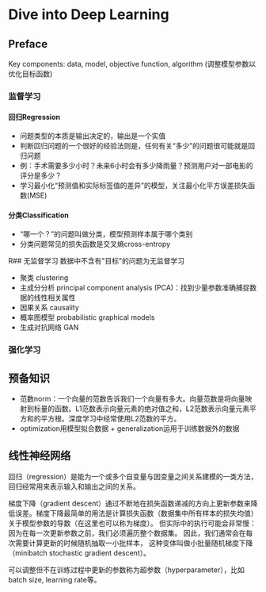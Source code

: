 # Dive into Deep Learning

## Preface
Key components: data, model, objective function, algorithm (调整模型参数以优化目标函数)

### 监督学习
#### 回归Regression
- 问题类型的本质是输出决定的，输出是一个实值
- 判断回归问题的一个很好的经验法则是，任何有关“多少”的问题很可能就是回归问题
- 例：手术需要多少小时？未来6小时会有多少降雨量？预测用户对一部电影的评分是多少？
- 学习最小化“预测值和实际标签值的差异”的模型，关注最小化平方误差损失函数(MSE)

#### 分类Classification
- “哪一个？”的问题叫做分类，模型预测样本属于哪个类别
- 分类问题常见的损失函数是交叉熵cross-entropy

R## 无监督学习
数据中不含有"目标"的问题为无监督学习
- 聚类 clustering
- 主成分分析 principal component analysis
    (PCA)：找到少量参数准确捕捉数据的线性相关属性
- 因果关系 causality
- 概率图模型 probabilistic graphical models
- 生成对抗网络 GAN

### 强化学习

## 预备知识
- 范数norm：一个向量的范数告诉我们一个向量有多大。向量范数是将向量映射到标量的函数。L1范数表示向量元素的绝对值之和，L2范数表示向量元素平方和的平方根。深度学习中经常使用L2范数的平方。
- optimization用模型拟合数据 + generalization运用于训练数据外的数据

## 线性神经网络
回归（regression）是能为一个或多个自变量与因变量之间关系建模的一类方法，回归经常用来表示输入和输出之间的关系。

梯度下降（gradient descent）通过不断地在损失函数递减的方向上更新参数来降低误差。梯度下降最简单的用法是计算损失函数（数据集中所有样本的损失均值） 关于模型参数的导数（在这里也可以称为梯度）。 但实际中的执行可能会非常慢：因为在每一次更新参数之前，我们必须遍历整个数据集。 因此，我们通常会在每次需要计算更新的时候随机抽取一小批样本， 这种变体叫做小批量随机梯度下降（minibatch stochastic gradient descent）。

可以调整但不在训练过程中更新的参数称为超参数（hyperparameter），比如batch size, learning rate等。
